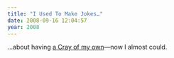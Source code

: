 ```yaml
---
title: "I Used To Make Jokes…"
date: 2008-09-16 12:04:57
year: 2008
---
```

…about having <a href="http://gizmodo.com/5050527/crays-first-windows+based-supercomputer-puts-a-64+core-datacenter-on-your-desk">a Cray of my own</a>—now I almost could.
